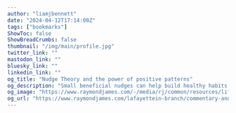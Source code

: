 ```yaml
---
author: "liamjbennett"
date: "2024-04-12T17:14:00Z"
tags: ["bookmarks"]
ShowToc: false
ShowBreadCrumbs: false
thumbnail: "/img/main/profile.jpg"
twitter_link: ""
mastodon_link: ""
bluesky_link: ""
linkedin_link: ""
og_title: "Nudge Theory and the power of positive patterns"
og_description: "Small beneficial nudges can help build healthy habits – both personal and financial."
og_image: "https://www.raymondjames.com/-/media/rj/common/resources/lifestyle/nudge-theory-and-the-power-of-positive-patterns.jpg"
og_url: "https://www.raymondjames.com/lafayettein-branch/commentary-and-insights/2022/06/28/nudge-theory-and-the-power-of-positive-patterns"
---
```


